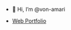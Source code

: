 - 👋 Hi, I’m @von-amari

- <a href="http://myamari.com/" target="_blank">Web Portfolio</a>

<!---
von-amari/von-amari is a ✨ special ✨ repository because its `README.md` (this file) appears on your GitHub profile.
You can click the Preview link to take a look at your changes. - 🌱 
--->
